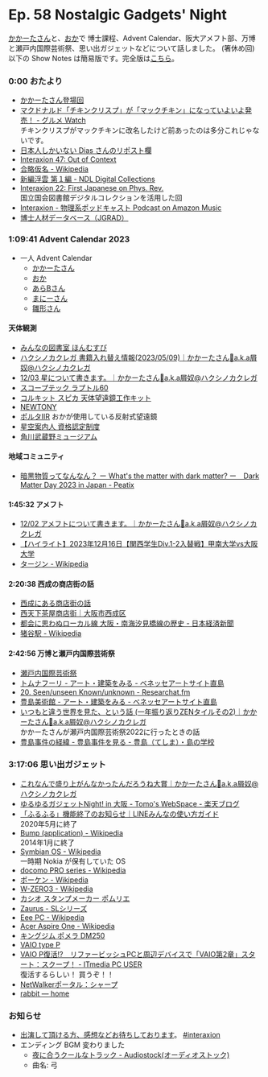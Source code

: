 # Ep. 58 Nostalgic Gadgets' Night

[かかーたさん](https://twitter.com/Kuzz_pontie_Kak)と、[おか](https://twitter.com/nowohyeah)で 博士課程、Advent Calendar、阪大アメフト部、万博と瀬戸内国際芸術祭、思い出ガジェットなどについて話しました。 (箸休め回)
以下の Show Notes は簡易版です。完全版は[こちら](https://interaxion-podcast.github.io/58)。

### 0:00 おたより

- [かかーたさん登場回](https://interaxion-podcast.github.io/starring/#%E3%81%8B%E3%81%8B%E3%83%BC%E3%81%9F%E3%81%95%E3%82%93)
- [マクドナルド「チキンクリスプ」が「マックチキン」になっていよいよ発売！ - グルメ Watch](https://gourmet.watch.impress.co.jp/docs/news/1563092.html)  
  チキンクリスプがマックチキンに改名したけど前あったのは多分これじゃないです。
- [日本人しかいない Dias さんのリポスト欄](https://twitter.com/rdias495/status/1748168980353691998/retweets)
- [Interaxion 47: Out of Context](https://interaxion-podcast.github.io/47)
- [合略仮名 - Wikipedia](https://ja.wikipedia.org/wiki/%E5%90%88%E7%95%A5%E4%BB%AE%E5%90%8D)
- [新編浮雲 第１編 - NDL Digital Collections](https://dl.ndl.go.jp/pid/885481/1/35)
- [Interaxion 22: First Japanese on Phys. Rev.](https://interaxion-podcast.github.io/22)  
  国立国会図書館デジタルコレクションを活用した回
- [Interaxion - 物理系ポッドキャスト Podcast on Amazon Music](https://music.amazon.co.jp/podcasts/342b6d21-3c6f-4c3a-93ae-781cf8fabcf0/interaxion-%E7%89%A9%E7%90%86%E7%B3%BB%E3%83%9D%E3%83%83%E3%83%89%E3%82%AD%E3%83%A3%E3%82%B9%E3%83%88)  
- [博士人材データベース（JGRAD）](https://jgrad.nistep.go.jp/)

### 1:09:41 Advent Calendar 2023

- 一人 Advent Calendar
  - [かかーたさん](https://adventar.org/calendars/9642)
  - [おか](https://adventar.org/calendars/9232)
  - [あらBさん](https://adventar.org/calendars/9189)
  - [まにーさん](https://adventar.org/calendars/9303)
  - [雛形さん](https://adventar.org/calendars/9731)

#### 天体観測

- [みんなの図書室 ほんむすび](https://hommusubi.shop/)
- [ハクシノカクレガ 書籍入れ替え情報(2023/05/09)｜かかーたさん🙇a.k.a屑奴@ハクシノカクレガ](https://note.com/kuzz_pontie_kak/n/ncbb19a7cc025)
- [12/03 星について書きます。｜かかーたさん🙇a.k.a屑奴@ハクシノカクレガ](https://note.com/kuzz_pontie_kak/n/nc4dc0abc1109)
- [スコープテック ラプトル60](https://amzn.to/3IaQOEk)
- [コルキット スピカ 天体望遠鏡工作キット](https://amzn.to/3UT1T4u)
- [NEWTONY](https://amzn.to/3ONBRMp)
- [ポルタIIR](https://amzn.to/3uItlaD)
  おかが使用している反射式望遠鏡
- [星空案内人 資格認定制度](https://sites.google.com/site/hoshizoraannaishikakunintei/)
- [角川武蔵野ミュージアム](https://kadcul.com/)

#### 地域コミュニティ

- [暗黒物質ってなんなん？ ー What's the matter with dark matter? ー　Dark Matter Day 2023 in Japan - Peatix](https://peatix.com/event/3724789?lang=ja)

#### 1:45:32 アメフト

- [12/02 アメフトについて書きます。｜かかーたさん🙇a.k.a屑奴@ハクシノカクレガ](https://note.com/kuzz_pontie_kak/n/ne62f7b333737)
- [【ハイライト】2023年12月16日【関西学生Div.1-2入替戦】甲南大学vs大阪大学](https://youtu.be/54MpYBpdH7M)
- [タージン - Wikipedia](https://ja.wikipedia.org/wiki/%E3%82%BF%E3%83%BC%E3%82%B8%E3%83%B3)

#### 2:20:38 西成の商店街の話

- [西成にある商店街の話](https://note.com/kuzz_pontie_kak/n/n3753c4cb44fc)
- [西天下茶屋商店街｜大阪市西成区](https://syoutengai-net.jp/nishitengatyaya.html)
- [都会に思わぬローカル線 大阪・南海汐見橋線の歴史 - 日本経済新聞](https://www.nikkei.com/article/DGXMZO48430140Z00C19A8AA1P00/)
- [猪谷駅 - Wikipedia](https://ja.wikipedia.org/wiki/%E7%8C%AA%E8%B0%B7%E9%A7%85)

#### 2:42:56 万博と瀬戸内国際芸術祭

- [瀬戸内国際芸術祭](https://setouchi-artfest.jp/)
- [トムナフーリ - アート・建築をみる - ベネッセアートサイト直島](https://benesse-artsite.jp/art/tom-na-h-iu.html)
- [20. Seen/unseen Known/unknown - Researchat.fm](https://researchat.fm/episode/20)
- [豊島美術館 - アート・建築をみる - ベネッセアートサイト直島](https://benesse-artsite.jp/art/teshima-artmuseum.html)
- [いつもと違う世界を見た、という話 (一年振り返りZENタイルその2)｜かかーたさん🙇a.k.a屑奴@ハクシノカクレガ](https://note.com/kuzz_pontie_kak/n/n1f8f6fd8b085)  
  かかーたさんが瀬戸内国際芸術祭2022に行ったときの話
- [豊島事件の経緯 - 豊島事件を見る - 豊島（てしま）・島の学校](https://www.teshima-school.jp/struggle/history/)

### 3:17:06 思い出ガジェット

- [これなんで盛り上がんなかったんだろうね大賞｜かかーたさん🙇a.k.a屑奴@ハクシノカクレガ](https://note.com/kuzz_pontie_kak/n/nec6a1805b6d7)
- [ゆるゆるガジェットNight! in 大阪 - Tomo's WebSpace - 楽天ブログ](https://plaza.rakuten.co.jp/tomomax/diary/201003270000/)
- [「ふるふる」機能終了のお知らせ｜LINEみんなの使い方ガイド](https://guide.line.me/ja/update/0003.html)  
  2020年5月に終了
- [Bump (application) - Wikipedia](https://en.wikipedia.org/wiki/Bump_(application))  
  2014年1月に終了
- [Symbian OS - Wikipedia](https://ja.wikipedia.org/wiki/Symbian_OS)  
  一時期 Nokia が保有していた OS
- [docomo PRO series - Wikipedia](https://ja.wikipedia.org/wiki/Docomo_PRO_series)
- [ポーケン - Wikipedia](https://ja.wikipedia.org/wiki/%E3%83%9D%E3%83%BC%E3%82%B1%E3%83%B3)
- [W-ZERO3 - Wikipedia](https://ja.wikipedia.org/wiki/W-ZERO3)
- [カシオ スタンプメーカー ポムリエ](https://amzn.to/3SJ5lMt)
- [Zaurus - SLシリーズ](http://ezaurus.com/lineup/sl/)
- [Eee PC - Wikipedia](https://ja.wikipedia.org/wiki/Eee_PC)
- [Acer Aspire One - Wikipedia](https://en.wikipedia.org/wiki/Acer_Aspire_One)
- [キングジム ポメラ DM250](https://amzn.to/49mjSVq)
- [VAIO type P](https://www.sony.jp/vaio/products/P/)
- [VAIO P復活!?　リファービッシュPCと周辺デバイスで「VAIO第2章」スタート：スクープ！ - ITmedia PC USER](https://www.itmedia.co.jp/pcuser/articles/2304/27/news148.html)  
  復活するらしい！ 買うぞ！！
- [NetWalkerポータル：シャープ](https://jp.sharp/netwalker/)
- [rabbit — home](https://www.rabbit.tech/)

### お知らせ

- [出演して頂ける方、感想などお待ちしております](https://interaxion-podcast.github.io/feedback/)。 [#interaxion](https://twitter.com/hashtag/interaxion)
- エンディング BGM 変わりました
  - [夜に合うクールなトラック - Audiostock(オーディオストック)](https://audiostock.jp/audio/1409484)
  - 曲名: 弓
